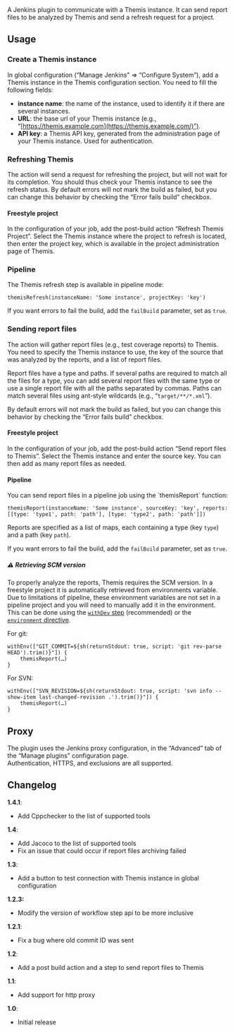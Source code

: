  

A Jenkins plugin to communicate with a Themis instance. It can send
report files to be analyzed by Themis and send a refresh request for a
project.

## Usage

### Create a Themis instance

In global configuration (“Manage Jenkins” ⇒ “Configure System”), add a
Themis instance in the Themis configuration section. You need to fill
the following fields:

-   **instance name**: the name of the instance, used to identify it if
    there are several instances.
-   **URL**: the base url of your Themis instance (e.g.,
    “[https://themis.example.com](https://themis.example.com/)”).
-   **API key**: a Themis API key, generated from the administration
    page of your Themis instance. Used for authentication.

### Refreshing Themis

The action will send a request for refreshing the project, but will not
wait for its completion. You should thus check your Themis instance to
see the refresh status. By default errors will not mark the build as
failed, but you can change this behavior by checking the “Error fails
build” checkbox.

#### Freestyle project

In the configuration of your job, add the post-build action “Refresh
Themis Project”. Select the Themis instance where the project to refresh
is located, then enter the project key, which is available in the
project administration page of Themis.

### Pipeline

The Themis refresh step is available in pipeline mode:

``` syntaxhighlighter-pre
themisRefresh(instanceName: 'Some instance', projectKey: 'key')
```

If you want errors to fail the build, add the `failBuild` parameter, set
as `true`.

### Sending report files

The action will gather report files (e.g., test coverage reports) to
Themis. You need to specify the Themis instance to use, the key of the
source that was analyzed by the reports, and a list of report files.

Report files have a type and paths. If several paths are required to
match all the files for a type, you can add several report files with
the same type or use a single report file with all the paths separated
by commas. Paths can match several files using ant-style wildcards
(e.g., “`target/**/*.xml`”).

By default errors will not mark the build as failed, but you can change
this behavior by checking the “Error fails build” checkbox.

#### Freestyle project

In the configuration of your job, add the post-build action “Send report
files to Themis”. Select the Themis instance and enter the source key.
You can then add as many report files as needed.

#### Pipeline

You can send report files in a pipeline job using the \`themisReport\`
function:

``` syntaxhighlighter-pre
themisReport(instanceName: 'Some instance', sourceKey: 'key', reports: [[type: 'type1', path: 'path'], [type: 'type2', path: 'path']])
```

Reports are specified as a list of maps, each containing a type (key
`type`) and a path (key `path`).

If you want errors to fail the build, add the `failBuild` parameter, set
as `true`.

##### ⚠ Retrieving SCM version

To properly analyze the reports, Themis requires the SCM version. In a
freestyle project it is automatically retrieved from environments
variable. Due to limitations of pipeline, these environment variables
are not set in a pipeline project and you will need to manually add it
in the environment. This can be done using the [`withDev`
step](https://jenkins.io/doc/pipeline/steps/workflow-basic-steps/#code-withenv-code-set-environment-variables) (recommended)
or the
[`environment` directive](https://jenkins.io/doc/book/pipeline/syntax/#environment).

For git:

``` syntaxhighlighter-pre
withEnv(["GIT_COMMIT=${sh(returnStdout: true, script: 'git rev-parse HEAD').trim()}"]) {
    themisReport(…)
}
```

For SVN:

``` syntaxhighlighter-pre
withEnv(["SVN_REVISION=${sh(returnStdout: true, script: 'svn info --show-item last-changed-revision .').trim()}"]) {
    themisReport(…)
}
```

## Proxy

The plugin uses the Jenkins proxy configuration, in the “Advanced” tab
of the “Manage plugins” configuration page.  
Authentication, HTTPS, and exclusions are all supported.

## Changelog

**1.4.1**:

-   Add Cppchecker to the list of supported tools

**1.4**:

-   Add Jacoco to the list of supported tools
-   Fix an issue that could occur if report files archiving failed

**1.3**:

-   Add a button to test connection with Themis instance in global
    configuration

**1.2.3:**

-   Modify the version of workflow step api to be more inclusive

**1.2.1**:

-   Fix a bug where old commit ID was sent

**1.2**:

-   Add a post build action and a step to send report files to Themis

**1.1**:

-   Add support for http proxy

**1.0**:

-   Initial release
